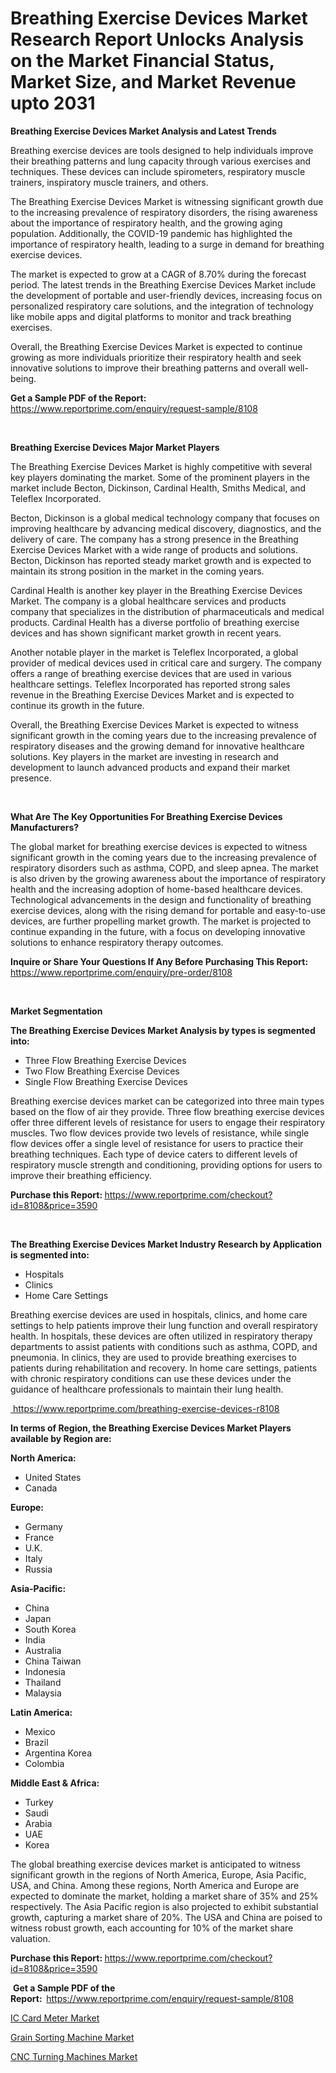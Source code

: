 <p><h1>Breathing Exercise Devices Market Research Report Unlocks Analysis on the Market Financial Status, Market Size, and Market Revenue upto 2031</h1></p><p><strong>Breathing Exercise Devices Market Analysis and Latest Trends</strong></p>
<p><p>Breathing exercise devices are tools designed to help individuals improve their breathing patterns and lung capacity through various exercises and techniques. These devices can include spirometers, respiratory muscle trainers, inspiratory muscle trainers, and others.</p><p>The Breathing Exercise Devices Market is witnessing significant growth due to the increasing prevalence of respiratory disorders, the rising awareness about the importance of respiratory health, and the growing aging population. Additionally, the COVID-19 pandemic has highlighted the importance of respiratory health, leading to a surge in demand for breathing exercise devices.</p><p>The market is expected to grow at a CAGR of 8.70% during the forecast period. The latest trends in the Breathing Exercise Devices Market include the development of portable and user-friendly devices, increasing focus on personalized respiratory care solutions, and the integration of technology like mobile apps and digital platforms to monitor and track breathing exercises.</p><p>Overall, the Breathing Exercise Devices Market is expected to continue growing as more individuals prioritize their respiratory health and seek innovative solutions to improve their breathing patterns and overall well-being.</p></p>
<p><strong>Get a Sample PDF of the Report:&nbsp;</strong> <a href="https://www.reportprime.com/enquiry/request-sample/8108">https://www.reportprime.com/enquiry/request-sample/8108</a></p>
<p>&nbsp;</p>
<p><strong>Breathing Exercise Devices Major Market Players</strong></p>
<p><p>The Breathing Exercise Devices Market is highly competitive with several key players dominating the market. Some of the prominent players in the market include Becton, Dickinson, Cardinal Health, Smiths Medical, and Teleflex Incorporated.</p><p>Becton, Dickinson is a global medical technology company that focuses on improving healthcare by advancing medical discovery, diagnostics, and the delivery of care. The company has a strong presence in the Breathing Exercise Devices Market with a wide range of products and solutions. Becton, Dickinson has reported steady market growth and is expected to maintain its strong position in the market in the coming years.</p><p>Cardinal Health is another key player in the Breathing Exercise Devices Market. The company is a global healthcare services and products company that specializes in the distribution of pharmaceuticals and medical products. Cardinal Health has a diverse portfolio of breathing exercise devices and has shown significant market growth in recent years.</p><p>Another notable player in the market is Teleflex Incorporated, a global provider of medical devices used in critical care and surgery. The company offers a range of breathing exercise devices that are used in various healthcare settings. Teleflex Incorporated has reported strong sales revenue in the Breathing Exercise Devices Market and is expected to continue its growth in the future.</p><p>Overall, the Breathing Exercise Devices Market is expected to witness significant growth in the coming years due to the increasing prevalence of respiratory diseases and the growing demand for innovative healthcare solutions. Key players in the market are investing in research and development to launch advanced products and expand their market presence.</p></p>
<p>&nbsp;</p>
<p><strong>What Are The Key Opportunities For Breathing Exercise Devices Manufacturers?</strong></p>
<p><p>The global market for breathing exercise devices is expected to witness significant growth in the coming years due to the increasing prevalence of respiratory disorders such as asthma, COPD, and sleep apnea. The market is also driven by the growing awareness about the importance of respiratory health and the increasing adoption of home-based healthcare devices. Technological advancements in the design and functionality of breathing exercise devices, along with the rising demand for portable and easy-to-use devices, are further propelling market growth. The market is projected to continue expanding in the future, with a focus on developing innovative solutions to enhance respiratory therapy outcomes.</p></p>
<p><strong>Inquire or Share Your Questions If Any Before Purchasing This Report:</strong> <a href="https://www.reportprime.com/enquiry/pre-order/8108">https://www.reportprime.com/enquiry/pre-order/8108</a></p>
<p>&nbsp;</p>
<p><strong>Market Segmentation</strong></p>
<p><strong>The Breathing Exercise Devices Market Analysis by types is segmented into:</strong></p>
<p><ul><li>Three Flow Breathing Exercise Devices</li><li>Two Flow Breathing Exercise Devices</li><li>Single Flow Breathing Exercise Devices</li></ul></p>
<p><p>Breathing exercise devices market can be categorized into three main types based on the flow of air they provide. Three flow breathing exercise devices offer three different levels of resistance for users to engage their respiratory muscles. Two flow devices provide two levels of resistance, while single flow devices offer a single level of resistance for users to practice their breathing techniques. Each type of device caters to different levels of respiratory muscle strength and conditioning, providing options for users to improve their breathing efficiency.</p></p>
<p><strong>Purchase this Report:&nbsp;</strong><a href="https://www.reportprime.com/checkout?id=8108&price=3590">https://www.reportprime.com/checkout?id=8108&price=3590</a></p>
<p>&nbsp;</p>
<p><strong>The Breathing Exercise Devices Market Industry Research by Application is segmented into:</strong></p>
<p><ul><li>Hospitals</li><li>Clinics</li><li>Home Care Settings</li></ul></p>
<p><p>Breathing exercise devices are used in hospitals, clinics, and home care settings to help patients improve their lung function and overall respiratory health. In hospitals, these devices are often utilized in respiratory therapy departments to assist patients with conditions such as asthma, COPD, and pneumonia. In clinics, they are used to provide breathing exercises to patients during rehabilitation and recovery. In home care settings, patients with chronic respiratory conditions can use these devices under the guidance of healthcare professionals to maintain their lung health.</p></p>
<p><a href="https://www.reportprime.com/breathing-exercise-devices-r8108">&nbsp;https://www.reportprime.com/breathing-exercise-devices-r8108</a></p>
<p><strong>In terms of Region, the Breathing Exercise Devices Market Players available by Region are:</strong></p>
<p>
    <p> <strong> North America: </strong>
        <ul>
            <li>United States</li>
            <li>Canada</li>
        </ul>
        </p> 
    <p> <strong> Europe: </strong>
        <ul>
            <li>Germany</li>
            <li>France</li>
            <li>U.K.</li>
            <li>Italy</li>
            <li>Russia</li>
        </ul>
        </p> 
    <p> <strong> Asia-Pacific: </strong>
        <ul>
            <li>China</li>
            <li>Japan</li>
            <li>South Korea</li>
            <li>India</li>
            <li>Australia</li>
            <li>China Taiwan</li>
            <li>Indonesia</li>
            <li>Thailand</li>
            <li>Malaysia</li>
        </ul>
        </p> 
    <p> <strong> Latin America: </strong>
        <ul>
            <li>Mexico</li>
            <li>Brazil</li>
            <li>Argentina Korea</li>
            <li>Colombia</li>
        </ul>
        </p> 
    <p> <strong> Middle East & Africa: </strong>
        <ul>
            <li>Turkey</li>
            <li>Saudi</li>
            <li>Arabia</li>
            <li>UAE</li>
            <li>Korea</li>
        </ul>
    </p>
    </p>
<p><p>The global breathing exercise devices market is anticipated to witness significant growth in the regions of North America, Europe, Asia Pacific, USA, and China. Among these regions, North America and Europe are expected to dominate the market, holding a market share of 35% and 25% respectively. The Asia Pacific region is also projected to exhibit substantial growth, capturing a market share of 20%. The USA and China are poised to witness robust growth, each accounting for 10% of the market share valuation.</p></p>
<p><strong>Purchase this Report: </strong><a href="https://www.reportprime.com/checkout?id=8108&price=3590">https://www.reportprime.com/checkout?id=8108&price=3590</a></p>
<p>&nbsp;<strong>Get a Sample PDF of the Report:&nbsp;&nbsp;</strong><a href="https://www.reportprime.com/enquiry/request-sample/8108">https://www.reportprime.com/enquiry/request-sample/8108</a></p>
<p><strong></strong></p>
<p><p><a href="https://www.linkedin.com/pulse/ic-card-meter-market-insights-cagr-trends-growth-strategies-dbwpe">IC Card Meter Market</a></p><p><a href="https://www.linkedin.com/pulse/grain-sorting-machine-market-comprehensive-assessment-type-application-obcle">Grain Sorting Machine Market</a></p><p><a href="https://www.linkedin.com/pulse/cnc-turning-machinesnbspmarket-focuses-market-share-size-projected-9xoxe">CNC Turning Machines Market</a></p></p>
